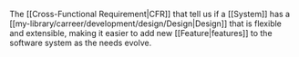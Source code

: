The [[Cross-Functional Requirement|CFR]] that tell us if a [[System]] has a [[my-library/carreer/development/design/Design|Design]] that is flexible and extensible, making it easier to add new [[Feature|features]] to the software system as the needs evolve.
